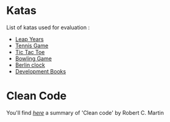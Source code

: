 # Katas
List of katas used for evaluation :
* [Leap Years](LeapYears.md)
* [Tennis Game](Tennis.md)
* [Tic Tac Toe](TicTacToe.md)
* [Bowling Game](Bowling.md)
* [Berlin clock](BerlinClock.md)
* [Development Books](DevelopmentBooks.md)


# Clean Code
You'll find *[here](CleanCode.md)* a summary of 'Clean code' by Robert C. Martin
